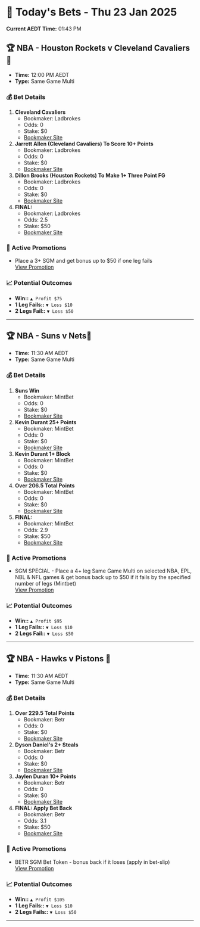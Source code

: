 # 📅 Today's Bets - Thu 23 Jan 2025
**Current AEDT Time:** 01:43 PM  

## 🏆 NBA - Houston Rockets v Cleveland Cavaliers 🏀
- **Time:** 12:00 PM AEDT  
- **Type:** Same Game Multi

### 💰 Bet Details
1. **Cleveland Cavaliers**  
   - Bookmaker: Ladbrokes  
   - Odds: 0  
   - Stake: $0  
   - [Bookmaker Site](https://www.ladbrokes.com.au/)
2. **Jarrett Allen (Cleveland Cavaliers) To Score 10+ Points**  
   - Bookmaker: Ladbrokes  
   - Odds: 0  
   - Stake: $0  
   - [Bookmaker Site](https://www.ladbrokes.com.au/)
3. **Dillon Brooks (Houston Rockets) To Make 1+ Three Point FG**  
   - Bookmaker: Ladbrokes  
   - Odds: 0  
   - Stake: $0  
   - [Bookmaker Site](https://www.ladbrokes.com.au/)
4. **FINAL:**  
   - Bookmaker: Ladbrokes  
   - Odds: 2.5  
   - Stake: $50  
   - [Bookmaker Site](https://www.ladbrokes.com.au/)

### 🎉 Active Promotions
- Place a 3+ SGM and get bonus up to $50 if one leg fails  
  [View Promotion](https://www.ladbrokes.com.au/promotions)

### 📈 Potential Outcomes
- **Win::** `▲ Profit $75`
- **1 Leg Fails::** `▼ Loss $10`
- **2 Legs Fail::** `▼ Loss $50`

---

## 🏆 NBA - Suns v Nets🏀
- **Time:** 11:30 AM AEDT  
- **Type:** Same Game Multi

### 💰 Bet Details
1. **Suns Win**  
   - Bookmaker: MintBet  
   - Odds: 0  
   - Stake: $0  
   - [Bookmaker Site](https://mintbet.com.au/)
2. **Kevin Durant 25+ Points**  
   - Bookmaker: MintBet  
   - Odds: 0  
   - Stake: $0  
   - [Bookmaker Site](https://mintbet.com.au/)
3. **Kevin Durant 1+ Block**  
   - Bookmaker: MintBet  
   - Odds: 0  
   - Stake: $0  
   - [Bookmaker Site](https://mintbet.com.au/)
4. **Over 206.5 Total Points**  
   - Bookmaker: MintBet  
   - Odds: 0  
   - Stake: $0  
   - [Bookmaker Site](https://mintbet.com.au/)
5. **FINAL:**  
   - Bookmaker: MintBet  
   - Odds: 2.9  
   - Stake: $50  
   - [Bookmaker Site](https://mintbet.com.au/)

### 🎉 Active Promotions
- SGM SPECIAL - Place a 4+ leg Same Game Multi on selected NBA, EPL, NBL & NFL games & get bonus back up to $50 if it fails by the specified number of legs (Mintbet)  
  [View Promotion](https://mintbet.com.au/promotions)

### 📈 Potential Outcomes
- **Win::** `▲ Profit $95`
- **1 Leg Fails::** `▼ Loss $10`
- **2 Legs Fail::** `▼ Loss $50`

---

## 🏆 NBA - Hawks v Pistons 🏀
- **Time:** 11:30 AM AEDT  
- **Type:** Same Game Multi

### 💰 Bet Details
1. **Over 229.5 Total Points**  
   - Bookmaker: Betr  
   - Odds: 0  
   - Stake: $0  
   - [Bookmaker Site](https://betr.com.au/)
2. **Dyson Daniel's 2+ Steals**  
   - Bookmaker: Betr  
   - Odds: 0  
   - Stake: $0  
   - [Bookmaker Site](https://betr.com.au/)
3. **Jaylen Duran 10+ Points**  
   - Bookmaker: Betr  
   - Odds: 0  
   - Stake: $0  
   - [Bookmaker Site](https://betr.com.au/)
4. **FINAL: Apply Bet Back**  
   - Bookmaker: Betr  
   - Odds: 3.1  
   - Stake: $50  
   - [Bookmaker Site](https://betr.com.au/)

### 🎉 Active Promotions
- BETR SGM Bet Token - bonus back if it loses (apply in bet-slip)  
  [View Promotion](https://betr.com.au/promotions)

### 📈 Potential Outcomes
- **Win::** `▲ Profit $105`
- **1 Leg Fails::** `▼ Loss $10`
- **2 Legs Fails::** `▼ Loss $50`

---
